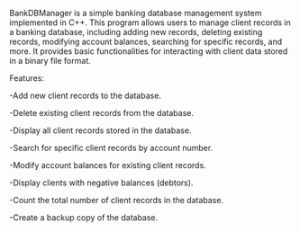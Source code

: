 BankDBManager is a simple banking database management system implemented in C++. This program allows users to manage client records in a banking database, including adding new records, deleting existing records, modifying account balances, searching for specific records, and more. It provides basic functionalities for interacting with client data stored in a binary file format.

Features:

-Add new client records to the database.

-Delete existing client records from the database.

-Display all client records stored in the database.

-Search for specific client records by account number.

-Modify account balances for existing client records.

-Display clients with negative balances (debtors).

-Count the total number of client records in the database.

-Create a backup copy of the database.
